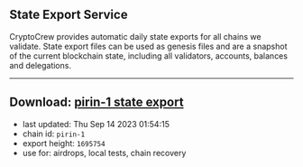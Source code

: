 ## State Export Service
CryptoCrew provides automatic daily state exports for all chains we validate. State export files can be used as genesis files and are a snapshot of the current blockchain state, including all validators, accounts, balances and delegations.

---
**Download: [pirin-1 state export](https://dl.ccvalidators.com/SERVICE/nolus/pirin-1_export_1695754.json)**
---

- last updated: Thu Sep 14 2023 01:54:15
- chain id: `pirin-1`
- export height: `1695754`
- use for: airdrops, local tests, chain recovery
